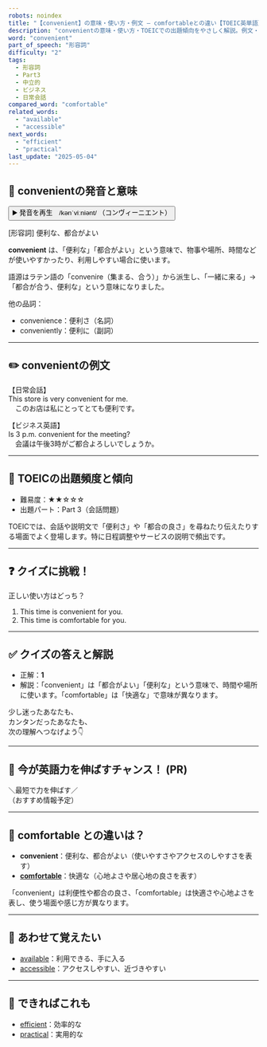 ```yaml
---
robots: noindex
title: "【convenient】の意味・使い方・例文 ― comfortableとの違い【TOEIC英単語】"
description: "convenientの意味・使い方・TOEICでの出題傾向をやさしく解説。例文・クイズ付きでcomfortableとの違いもわかりやすく学べます。"
word: "convenient"
part_of_speech: "形容詞"
difficulty: "2"
tags:
  - 形容詞
  - Part3
  - 中立的
  - ビジネス
  - 日常会話
compared_word: "comfortable"
related_words:
  - "available"
  - "accessible"
next_words:
  - "efficient"
  - "practical"
last_update: "2025-05-04"
---
```


## 🔰 convenientの発音と意味

<button class="play-audio" onclick="playTTS('convenient')">
  <span class="play-audio-main">
    ▶️ 発音を再生　/kənˈviːniənt/
  </span>
  <span class="play-audio-sub">
    （コンヴィーニエント）
  </span>
</button>

[形容詞] 便利な、都合がよい

**convenient** は、「便利な」「都合がよい」という意味で、物事や場所、時間などが使いやすかったり、利用しやすい場合に使います。

語源はラテン語の「convenire（集まる、合う）」から派生し、「一緒に来る」→「都合が合う、便利な」という意味になりました。

他の品詞：  
- convenience：便利さ（名詞）
- conveniently：便利に（副詞）

---

## ✏️ convenientの例文

【日常会話】  
This store is very convenient for me.  
　このお店は私にとってとても便利です。

【ビジネス英語】  
Is 3 p.m. convenient for the meeting?  
　会議は午後3時がご都合よろしいでしょうか。

---

## 🎯 TOEICの出題頻度と傾向

- 難易度：★★☆☆☆
- 出題パート：Part 3（会話問題）

TOEICでは、会話や説明文で「便利さ」や「都合の良さ」を尋ねたり伝えたりする場面でよく登場します。特に日程調整やサービスの説明で頻出です。

---

## ❓ クイズに挑戦！

正しい使い方はどっち？

1. This time is convenient for you.  
2. This time is comfortable for you.

---

## ✅ クイズの答えと解説

- 正解：**1**
- 解説：「convenient」は「都合がよい」「便利な」という意味で、時間や場所に使います。「comfortable」は「快適な」で意味が異なります。

少し迷ったあなたも、  
カンタンだったあなたも、  
次の理解へつなげよう👇️

---

## 🚀 今が英語力を伸ばすチャンス！ (PR)

<div class="info-center">
＼最短で力を伸ばす／<br>  
（おすすめ情報予定）
</div>

---

## 🤔  comfortable との違いは？

- **convenient**：便利な、都合がよい（使いやすさやアクセスのしやすさを表す）
- **[comfortable](/word/comfortable)**：快適な（心地よさや居心地の良さを表す）

「convenient」は利便性や都合の良さ、「comfortable」は快適さや心地よさを表し、使う場面や感じ方が異なります。

---

## 🧩 あわせて覚えたい

- [available](/word/available)：利用できる、手に入る
- [accessible](/word/accessible)：アクセスしやすい、近づきやすい

---

## 📖 できればこれも

- [efficient](/word/efficient)：効率的な
- [practical](/word/practical)：実用的な

<!-- cvid: aid34_bid01 -->
